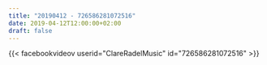 ```yaml
---
title: "20190412 - 726586281072516"
date: 2019-04-12T12:00:00+02:00
draft: false
---
```


{{< facebookvideov userid="ClareRadelMusic" id="726586281072516" >}}